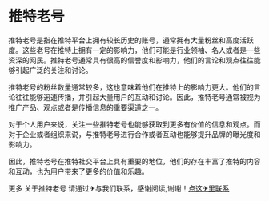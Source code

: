 # 推特老号

推特老号是指在推特平台上拥有较长历史的账号，通常拥有大量粉丝和高度活跃度。这些老号在推特上拥有一定的影响力，他们可能是行业领袖、名人或者是一些资深的网民。推特老号通常具有很高的信誉度和影响力，他们的言论和观点往往能够引起广泛的关注和讨论。

推特老号的粉丝数量通常较多，这也意味着他们在推特上的影响力更大。他们的言论往往能够迅速传播，并引起大量用户的互动和讨论。因此，推特老号通常被视为推广产品、观点或者是传播信息的重要渠道之一。

对于个人用户来说，关注一些推特老号也能够获取到更多有价值的信息和观点。而对于企业或者组织来说，与推特老号进行合作或者互动也能够提升品牌的曝光度和影响力。

因此，推特老号在推特社交平台上具有重要的地位，他们的存在丰富了推特的内容和互动，也为用户带来了更多的价值和乐趣。

更多 关于推特老号 请通过✈与我们联系，感谢阅读,谢谢！[点这✈里联系](https://lm.k02.cc)